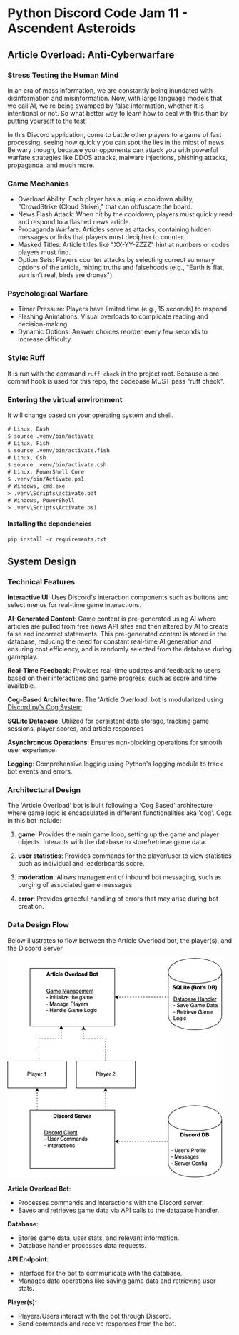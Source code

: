 # Python Discord Code Jam 11 - Ascendent Asteroids

## Article Overload: Anti-Cyberwarfare

### Stress Testing the Human Mind
In an era of mass information, we are constantly being inundated with disinformation and misinformation. Now, with large language models that we call AI, we're being swamped by false information, whether it is intentional or not. So what better way to learn how to deal with this than by putting yourself to the test!

In this Discord application, come to battle other players to a game of fast processing, seeing how quickly you can spot the lies in the midst of news. Be wary though, because your opponents can attack you with powerful warfare strategies like DDOS attacks, malware injections, phishing attacks, propaganda, and much more.


### Game Mechanics

 - Overload Ability: Each player has a unique cooldown ability, "CrowdStrike (Cloud Strike)," that can obfuscate the board.
 - News Flash Attack: When hit by the cooldown, players must quickly read and respond to a flashed news article.
 - Propaganda Warfare: Articles serve as attacks, containing hidden messages or links that players must decipher to counter.
 - Masked Titles: Article titles like "XX-YY-ZZZZ" hint at numbers or codes players must find.
 - Option Sets: Players counter attacks by selecting correct summary options of the article, mixing truths and falsehoods (e.g., "Earth is flat, sun isn’t real, birds are drones").

### Psychological Warfare
- Timer Pressure: Players have limited time (e.g., 15 seconds) to respond.
- Flashing Animations: Visual overloads to complicate reading and decision-making.
- Dynamic Options: Answer choices reorder every few seconds to increase difficulty.



### Style: Ruff

It is run with the command `ruff check` in the project root. Because a pre-commit hook is used for this repo, the codebase MUST pass "ruff check".

### Entering the virtual environment

It will change based on your operating system and shell.

```shell
# Linux, Bash
$ source .venv/bin/activate
# Linux, Fish
$ source .venv/bin/activate.fish
# Linux, Csh
$ source .venv/bin/activate.csh
# Linux, PowerShell Core
$ .venv/bin/Activate.ps1
# Windows, cmd.exe
> .venv\Scripts\activate.bat
# Windows, PowerShell
> .venv\Scripts\Activate.ps1
```

#### Installing the dependencies

```shell
pip install -r requirements.txt
```

## System Design

### Technical Features

**Interactive UI**: Uses Discord's interaction components such as buttons and select menus for real-time game interactions.


**AI-Generated Content**: Game content is pre-generated using AI where articles are pulled from free news API sites and then altered by AI to create false and incorrect statements. This pre-generated content is stored in the database, reducing the need for constant real-time AI generation and ensuring cost efficiency, and is randomly selected from the database during gameplay.

**Real-Time Feedback**: Provides real-time updates and feedback to users based on their interactions and game progress, such as score and time available.

**Cog-Based Architecture**: The 'Article Overload' bot is modularized using [Discord.py's Cog System](https://discordpy.readthedocs.io/en/stable/ext/commands/cogs.html)

**SQLite Database**: Utilized for persistent data storage, tracking game sessions, player scores, and article responses

**Asynchronous Operations**: Ensures non-blocking operations for smooth user experience.

**Logging**: Comprehensive logging using Python's logging module to track bot events and errors.

### Architectural Design

The 'Article Overload' bot is built following a 'Cog Based' architecture where game logic is encapsulated in different functionalities aka 'cog'. Cogs in this bot include:

1. **game**: Provides the main game loop, setting up the game and player objects. Interacts with the database to store/retrieve game data. 

2. **user statistics**: Provides commands for the player/user to view statistics such as individual and leaderboards score.

3. **moderation**: Allows management of inbound bot messaging, such as purging of associated game messages

4. **error**: Provides graceful handling of errors that may arise during bot creation.

### Data Design Flow

Below illustrates to flow between the Article Overload bot, the player(s), and the Discord Server

![data_design_flow](docs/images/article_overload_data_design_flow.drawio.png)

**Article Overload Bot**:
- Processes commands and interactions with the Discord server.
- Saves and retrieves game data via API calls to the database handler.

**Database:**
- Stores game data, user stats, and relevant information.
- Database handler processes data requests.

**API Endpoint:**
- Interface for the bot to communicate with the database.
- Manages data operations like saving game data and retrieving user stats.

**Player(s):**
- Players/Users interact with the bot through Discord.
- Send commands and receive responses from the bot.